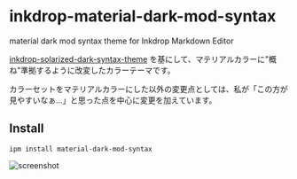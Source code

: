 # inkdrop-material-dark-mod-syntax
material dark mod syntax theme for Inkdrop Markdown Editor

[inkdrop-solarized-dark-syntax-theme](https://github.com/inkdropapp/inkdrop-solarized-dark-syntax-theme) を基にして、マテリアルカラーに"概ね"準拠するように改変したカラーテーマです。  

カラーセットをマテリアルカラーにした以外の変更点としては、私が「この方が見やすいなぁ…」と思った点を中心に変更を加えています。  

## Install
```
ipm install material-dark-mod-syntax
```

![screenshot](https://github.com/yuru7/inkdrop-material-dark-mod-syntax/raw/images/screenshot01.png)
